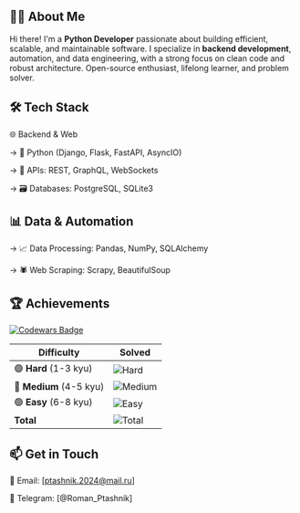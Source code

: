 ## 👨‍💻 About Me
Hi there! I'm a __Python Developer__ passionate about building efficient, scalable, and maintainable software.
I specialize in __backend development__, automation, and data engineering, with a strong focus on clean code and robust architecture.
Open-source enthusiast, lifelong learner, and problem solver.

## 🛠️ Tech Stack
🌐 Backend & Web

→ 🐍 Python (Django, Flask, FastAPI, AsyncIO)

→ 🔌 APIs: REST, GraphQL, WebSockets

→ 🗃️ Databases: PostgreSQL, SQLite3

## 📊 Data & Automation
→ 📈 Data Processing: Pandas, NumPy, SQLAlchemy

→ 🕷️ Web Scraping: Scrapy, BeautifulSoup

## 🏆 Achievements
[![Codewars Badge](https://www.codewars.com/users/Gebon69/badges/large)](https://www.codewars.com/users/YourUsername)

| Difficulty  | Solved |
|-------------|--------|
| 🟣 **Hard** (1-3 kyu) | ![Hard](https://img.shields.io/badge/dynamic/json?url=https://codewars-stats.vercel.app/api/?username=Gebon69&hardLabel&query=hard&color=b542c5) | ![Date](https://img.shields.io/badge/dynamic/json?url=https://codewars-stats.vercel.app/api/?username=Gebon69&query=lastUpdate&label=) |
| 🔵 **Medium** (4-5 kyu) | ![Medium](https://img.shields.io/badge/dynamic/json?url=https://codewars-stats.vercel.app/api/?username=Gebon69&mediumLabel&query=medium&color=blue) | |
| 🟢 **Easy** (6-8 kyu) | ![Easy](https://img.shields.io/badge/dynamic/json?url=https://codewars-stats.vercel.app/api/?username=Gebon69&easyLabel&query=easy&color=green) | |
| **Total** | ![Total](https://img.shields.io/badge/dynamic/json?url=https://codewars-stats.vercel.app/api/?username=Gebon69&totalLabel&query=total&color=orange) | |

## 📫 Get in Touch

📧 Email: [ptashnik.2024@mail.ru]

📱 Telegram: [@Roman_Ptashnik]

